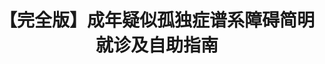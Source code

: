 ---
title: 【完全版】成年疑似孤独症谱系障碍简明就诊及自助指南
tags: [ASD, 孤独症谱系, Aspie, AS]
color: info
description: 关于如何就医，以及如何理解自身
external_url: http://mp.weixin.qq.com/s?__biz=MzIyMzgyMjY5NQ==&amp;mid=2247484121&amp;idx=1&amp;sn=527fa482e5d2b30295909ab1af496450&amp;chksm=e81914d1df6e9dc7b4451211cc6eba5b7940330ee07630ae1181e9e2789ed9b93f7fa0e36dc9&amp;scene=27#wechat_redirect
---